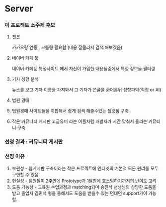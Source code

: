 # Server

### 이 프로젝트 소주제 후보   

1. 챗봇 

   카카오랑 연동 , 크롤링 필요함 \(내용 잘몰라서 검색 해보겠음\)

2. 네이버 카페 툴

   네이버 카페등 특정사이트 에서 자신이 가입한 내용들중에서 특정 정보들 필터링

3. 기자 성향 분석

   뉴스를 보고 기자 이름을 가져와서 그 기자가 쓴글을 긁어온뒤 성향파악\(직접 or AI\)

4. 법원 경매 
5. 법원경매 사이트들을 취합해서 쉽게 검색 해줄수있는 플랫폼 구축
6. 작은 커뮤니티 게시판  고급유머 라는 어플처럼 개발자가 시간 맞춰서 올리는 커뮤티니 구축

### 선정 결과 : 커뮤니티 게시판 

### 선정 이유 

1. 보편성 -  웹게시판 구축이라는 작은 프로젝트에 인터넷의 기본적 모든 원리를 모두 구현할 수 있음
2. 현실성 - 팀원들이 2주안에 Prototype과 1달안에  호스팅하기까지의 난이도 고려
3.  도움 가능성 - 교육원 수업과정과 matching되며 송진석 선생님의 상당한 도움을 받고 졸업자 김민석 형을 통해서도 도움을 받을수 있는 면대면 support가이 가능함.

